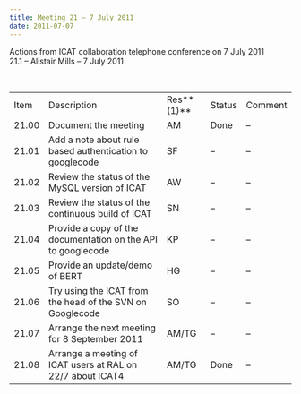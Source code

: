 ```yaml
---
title: Meeting 21 – 7 July 2011
date: 2011-07-07
---
```


Actions from ICAT collaboration telephone conference on 7 July 2011  
21.1 – Alistair Mills – 7 July
2011

 

|       |                                                              |            |        |         |
| ----- | ------------------------------------------------------------ | ---------- | ------ | ------- |
| Item  | Description                                                  | Res**(1)** | Status | Comment |
| 21.00 | Document the meeting                                         | AM         | Done   | –       |
| 21.01 | Add a note about rule based authentication to googlecode     | SF         | –      | –       |
| 21.02 | Review the status of the MySQL version of ICAT               | AW         | –      | –       |
| 21.03 | Review the status of the continuous build of ICAT            | SN         | –      | –       |
| 21.04 | Provide a copy of the documentation on the API to googlecode | KP         | –      | –       |
| 21.05 | Provide an update/demo of BERT                               | HG         | –      | –       |
| 21.06 | Try using the ICAT from the head of the SVN on Googlecode    | SO         | –      | –       |
| 21.07 | Arrange the next meeting for 8 September 2011                | AM/TG      | –      | –       |
| 21.08 | Arrange a meeting of ICAT users at RAL on 22/7 about ICAT4   | AM/TG      | Done   | –       |
